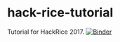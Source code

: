 # hack-rice-tutorial
Tutorial for HackRice 2017.
[![Binder](https://mybinder.org/badge.svg)](https://mybinder.org/v2/gh/marccanby/hack-rice-tutorial.git/master)
